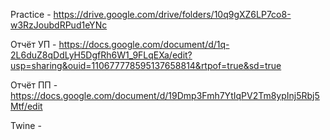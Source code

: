 Practice - https://drive.google.com/drive/folders/10q9gXZ6LP7co8-w3RzJoubdRPud1eYNc

Отчёт УП - https://docs.google.com/document/d/1q-2L6duZ8qDdLyH5DgfRh6W1_9FLqEXa/edit?usp=sharing&ouid=110677778595137658814&rtpof=true&sd=true

Отчёт ПП - https://docs.google.com/document/d/19Dmp3Fmh7YtIqPV2Tm8ypInj5Rbj5Mtf/edit

Twine - 
